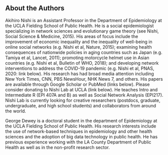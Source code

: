 ## About the Authors

Akihiro Nishi is an Assistant Professor in the Department of Epidemiology at the UCLA Fielding School of Public Health. He is a social epidemiologist specializing in network sciences and evolutionary game theory (see Nishi, Social Science & Medicine, 2015). His areas of focus include the improvement of economic inequality and the inequality of well-being in online social networks (e.g. Nishi et al, Nature, 2015); examining health consequences of nationwide policies in aging countries such as Japan (e.g. Tamiya et al, Lancet, 2011); promoting motorcycle helmet use in Asian countries (e.g. Nishi et al, Bulletin of WHO, 2018); and developing network interventions to address the COVID-19 pandemic (e.g. Nishi et al, PNAS, 2020: link below). His research has had broad media attention including New York Times, CNN, PBS NewsHour, NHK News 7, and others. His papers are available through Google Scholar or PubMed (links below). Please consider donating to Nishi Lab at UCLA (link below). He teaches Intro and Intermediate R (EPI 407A and B) as well as Social Network Analysis (EPI217). Nishi Lab is currently looking for creative researchers (postdocs, graduate, undergraduate, and high school students) and collaborators from around the world.

George Dewey is a doctoral student in the department of Epidemiology at the UCLA Fielding School of Public Health. His research interests include the use of network-based techniques in epidemiology and other health sciences and the adoption of big data technology in public health. He has previous experience working with the LA County Department of Public Health as well as in the non-profit research sector.
